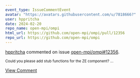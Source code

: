 ```yaml
---
event_type: IssueCommentEvent
avatar: "https://avatars.githubusercontent.com/u/7818666?"
user: hppritcha
date: 2024-02-20
repo_name: open-mpi/ompi
html_url: https://github.com/open-mpi/ompi/pull/12356
repo_url: https://github.com/open-mpi/ompi
---
```


<a href='https://github.com/hppritcha' target='_blank'>hppritcha</a> commented on issue <a href='https://github.com/open-mpi/ompi/pull/12356' target='_blank'>open-mpi/ompi#12356</a>.

<small>Could you please add stub functions for the ZE component?  ...</small>

<a href='https://github.com/open-mpi/ompi/pull/12356' target='_blank'>View Comment</a>